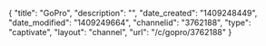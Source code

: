 {
    "title": "GoPro",
    "description": "",
    "date_created": "1409248449",
    "date_modified": "1409249664",
    "channelid": "3762188",
    "type": "captivate",
    "layout": "channel",
    "url": "\/c\/gopro\/3762188"
}